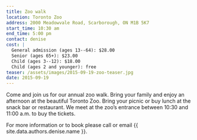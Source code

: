 ```yaml
---
title: Zoo walk
location: Toronto Zoo
address: 2000 Meadowvale Road, Scarborough, ON M1B 5K7
start_time: 10:30 am
end_time: 5:00 pm
contact: denise
cost: |
  General admission (ages 13--64): $28.00
  Senior (ages 65+): $23.00
  Child (ages 3--12): $18.00
  Child (ages 2 and younger): free
teaser: /assets/images/2015-09-19-zoo-teaser.jpg
date: 2015-09-19
---
```


Come and join us for our annual zoo walk. Bring your family and enjoy an
afternoon at the beautiful Toronto Zoo. Bring your picnic or buy lunch at the
snack bar or restaurant. We meet at the zoo’s entrance between 10:30 and 11:00
a.m. to buy the tickets.

For more information or to book please call or email
{{ site.data.authors.denise.name }}.

[tel]: <tel:905-821-2392>
